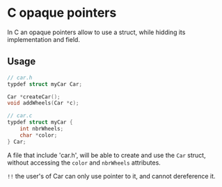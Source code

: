 # C opaque pointers

In C an opaque pointers allow to use a struct, while hidding its implementation and field.

## Usage

```c 
// car.h
typdef struct myCar Car;

Car *createCar();
void addWheels(Car *c);
```

```c
// car.c
typdef struct myCar {
    int nbrWheels;
    char *color;
} Car;
```

A file that include 'car.h', will be able to create and use the `Car` struct, without accessing the `color` and `nbrWheels` attributes.

`!!` the user's of Car can only use pointer to it, and cannot dereference it.
